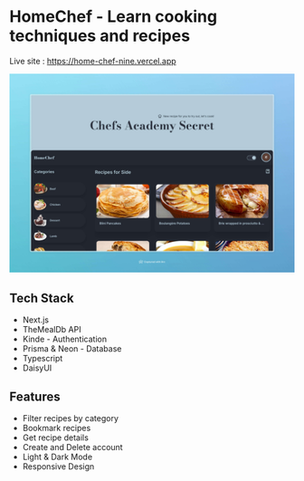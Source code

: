 # HomeChef - Learn cooking techniques and recipes

Live site : https://home-chef-nine.vercel.app

<img src="home-chef.jpeg" alt="Home Page" width="540" height="auto">

## Tech Stack

-   Next.js
-   TheMealDb API
-   Kinde - Authentication
-   Prisma & Neon - Database
-   Typescript
-   DaisyUI

## Features

-   Filter recipes by category
-   Bookmark recipes
-   Get recipe details
-   Create and Delete account
-   Light & Dark Mode
-   Responsive Design
